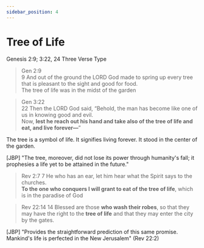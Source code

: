 ```yaml
---
sidebar_position: 4
---
```

# Tree of Life

Genesis 2:9; 3:22, 24 
Three Verse Type

> Gen 2:9 \
9 And out of the ground the LORD God made to spring up every tree that is pleasant to the sight and good for food. \
The tree of life was in the midst of the garden

> Gen 3:22 \
22 Then the LORD God said, “Behold, the man has become like one of us in knowing good and evil. \
Now, **lest he reach out his hand and take also of the tree of life and eat, and live forever—**”

The tree is a symbol of life. 
It signifies living forever. 
It stood in the center of the garden.

[JBP] "The tree, moreover, did not lose its power through humanity's fall; it prophesies a life yet to be attained in the future." 

> Rev 2:7 
7 He who has an ear, let him hear what the Spirit says to the churches. \
**To the one who conquers I will grant to eat of the tree of life**, which is in the paradise of God

> Rev 22:14 
14 Blessed are those **who wash their robes**, so that they may have the right to the **tree of life** and that they may enter the city by the gates. 

[JBP] "Provides the straightforward prediction of this same promise. Mankind's life is perfected in the New Jerusalem" (Rev 22:2)
